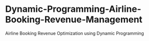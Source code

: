 # Dynamic-Programming-Airline-Booking-Revenue-Management
Airline Booking Revenue Optimization using Dynamic Programming
